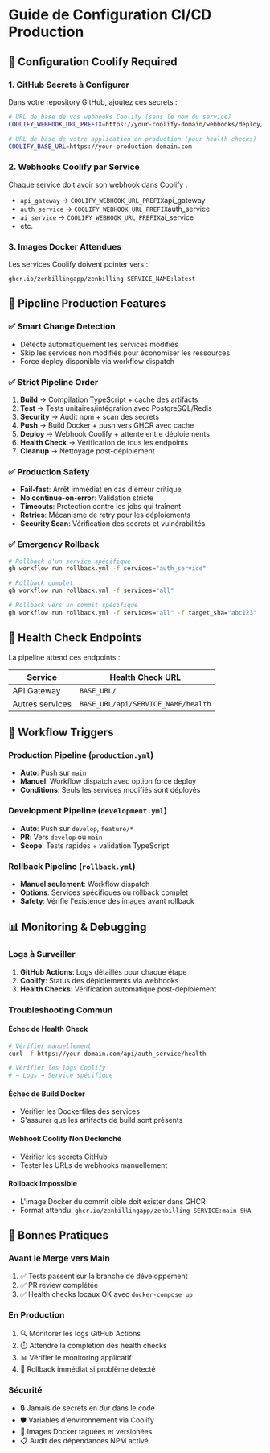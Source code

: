 # Guide de Configuration CI/CD Production

## 🚀 Configuration Coolify Required

### 1. GitHub Secrets à Configurer

Dans votre repository GitHub, ajoutez ces secrets :

```bash
# URL de base de vos webhooks Coolify (sans le nom du service)
COOLIFY_WEBHOOK_URL_PREFIX=https://your-coolify-domain/webhooks/deploy/your-project-

# URL de base de votre application en production (pour health checks)
COOLIFY_BASE_URL=https://your-production-domain.com
```

### 2. Webhooks Coolify par Service

Chaque service doit avoir son webhook dans Coolify :
- `api_gateway` → `COOLIFY_WEBHOOK_URL_PREFIX`api_gateway
- `auth_service` → `COOLIFY_WEBHOOK_URL_PREFIX`auth_service
- `ai_service` → `COOLIFY_WEBHOOK_URL_PREFIX`ai_service
- etc.

### 3. Images Docker Attendues

Les services Coolify doivent pointer vers :
```
ghcr.io/zenbillingapp/zenbilling-SERVICE_NAME:latest
```

## 🔧 Pipeline Production Features

### ✅ Smart Change Detection
- Détecte automatiquement les services modifiés
- Skip les services non modifiés pour économiser les ressources
- Force deploy disponible via workflow dispatch

### ✅ Strict Pipeline Order
1. **Build** → Compilation TypeScript + cache des artifacts
2. **Test** → Tests unitaires/intégration avec PostgreSQL/Redis
3. **Security** → Audit npm + scan des secrets
4. **Push** → Build Docker + push vers GHCR avec cache
5. **Deploy** → Webhook Coolify + attente entre déploiements
6. **Health Check** → Vérification de tous les endpoints
7. **Cleanup** → Nettoyage post-déploiement

### ✅ Production Safety
- **Fail-fast**: Arrêt immédiat en cas d'erreur critique
- **No continue-on-error**: Validation stricte
- **Timeouts**: Protection contre les jobs qui traînent
- **Retries**: Mécanisme de retry pour les déploiements
- **Security Scan**: Vérification des secrets et vulnérabilités

### ✅ Emergency Rollback
```bash
# Rollback d'un service spécifique
gh workflow run rollback.yml -f services="auth_service"

# Rollback complet
gh workflow run rollback.yml -f services="all"

# Rollback vers un commit spécifique
gh workflow run rollback.yml -f services="all" -f target_sha="abc123"
```

## 🏥 Health Check Endpoints

La pipeline attend ces endpoints :

| Service | Health Check URL |
|---------|------------------|
| API Gateway | `BASE_URL/` |
| Autres services | `BASE_URL/api/SERVICE_NAME/health` |

## 🔄 Workflow Triggers

### Production Pipeline (`production.yml`)
- **Auto**: Push sur `main`
- **Manuel**: Workflow dispatch avec option force deploy
- **Conditions**: Seuls les services modifiés sont déployés

### Development Pipeline (`development.yml`)
- **Auto**: Push sur `develop`, `feature/*`
- **PR**: Vers `develop` ou `main`
- **Scope**: Tests rapides + validation TypeScript

### Rollback Pipeline (`rollback.yml`)
- **Manuel seulement**: Workflow dispatch
- **Options**: Services spécifiques ou rollback complet
- **Safety**: Vérifie l'existence des images avant rollback

## 📊 Monitoring & Debugging

### Logs à Surveiller
1. **GitHub Actions**: Logs détaillés pour chaque étape
2. **Coolify**: Status des déploiements via webhooks
3. **Health Checks**: Vérification automatique post-déploiement

### Troubleshooting Commun

#### Échec de Health Check
```bash
# Vérifier manuellement
curl -f https://your-domain.com/api/auth_service/health

# Vérifier les logs Coolify
# → Logs → Service spécifique
```

#### Échec de Build Docker
- Vérifier les Dockerfiles des services
- S'assurer que les artifacts de build sont présents

#### Webhook Coolify Non Déclenché
- Vérifier les secrets GitHub
- Tester les URLs de webhooks manuellement

#### Rollback Impossible
- L'image Docker du commit cible doit exister dans GHCR
- Format attendu: `ghcr.io/zenbillingapp/zenbilling-SERVICE:main-SHA`

## 🎯 Bonnes Pratiques

### Avant le Merge vers Main
1. ✅ Tests passent sur la branche de développement
2. ✅ PR review complétée
3. ✅ Health checks locaux OK avec `docker-compose up`

### En Production
1. 🔍 Monitorer les logs GitHub Actions
2. ⏱️ Attendre la completion des health checks
3. 📊 Vérifier le monitoring applicatif
4. 🚨 Rollback immédiat si problème détecté

### Sécurité
- 🔒 Jamais de secrets en dur dans le code
- 🛡️ Variables d'environnement via Coolify
- 🔐 Images Docker taguées et versionées
- 📋 Audit des dépendances NPM activé